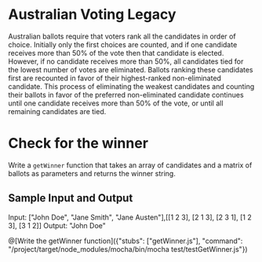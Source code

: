 # Australian Voting Legacy	

Australian ballots require that voters rank all the candidates in order of choice. Initially only the first choices are counted, and if one candidate receives more than 50% of the vote then that candidate is elected. However, if no candidate receives more than 50%, all candidates tied for the lowest number of votes are eliminated. Ballots ranking these candidates first are recounted in favor of their highest-ranked non-eliminated candidate. This process of eliminating the weakest candidates and counting their ballots in favor of the preferred non-eliminated candidate continues until one candidate receives more than 50% of the vote, or until all remaining candidates are tied.

# Check for the winner

Write a `getWinner` function that takes an array of candidates and a matrix of ballots as parameters and returns the winner string.

## Sample Input and Output

Input: ["John Doe", "Jane Smith", "Jane Austen"],[[1 2 3], [2 1 3], [2 3 1], [1 2 3], [3 1 2]]
Output: "John Doe"

@[Write the getWinner function]({"stubs": ["getWinner.js"], "command": "/project/target/node_modules/mocha/bin/mocha test/testGetWinner.js"})
